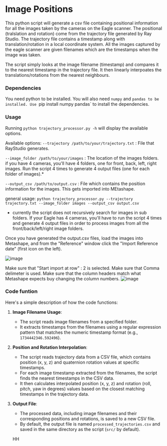 # Image Positions
This python script will generate a csv file containing positional information for all the images taken by the cameras on the Eagle scanner.
The positional (tralslation and rotation) come from the trajectory file generated by Ray Studio. 
The trajectory file contains a timestamp along with translation/rotation in a local coordinate system.
All the images captured by the eagle scanner are given filenames which are the timestamps when the image was taken. 

The script simply looks at the image filename (timestamp) and compares it to the nearest timestamp in the trajectory file. It then linearly interpoates the translations/rotations from the nearest neighbours.

### Dependencies

You need python to be installed.
You will also need `numpy` and `pandas to be installed.
Use `pip install numpy pandas` to install the dependencies. 


### Usage
Running `python trajectory_processor.py -h` will display the available options.

Available options: 
`--trajectory /path/to/your/trajectory.txt` : File that RayStudio generates.

`--image_folder /path/to/your/images` : The location of the images folders. if you have 4 cameras, you'll have 4 folders, one for front, back, left, right images. Run the script 4 times to generate 4 output files (one for each folder of images).*

`--output_csv /path/to/output.csv` : File which contains the position information for the images. This gets imported into MEtashape.

general usage:
`python trajectory_processor.py --trajectory trajectory.txt --image_folder images --output_csv output.csv`


* currently the script does not recursively search for images in sub folders. If your Eagle has 4 cameras, you'll have to run the script 4 times and generate 4 output files in order to process images from all the front/back/left/right image folders.

Once you have generated the output.csv files, load the images into Metashape, and from the "Reference" window click the "Import Reference date" (first icon on the left). 

![image](https://github.com/user-attachments/assets/54afb1c8-a7b5-4568-a4ed-5d67a550c98f)


Make sure that "Start import at row" : 2 is selected.
Make sure that Comma delimeter is used.
Make sure that the column headers match what Metashape expects buy changing the column numbers.
![image](https://github.com/user-attachments/assets/af8c1f4c-d34f-4ab7-8192-54d997487cbf)


### Code funtion

Here's a simple description of how the code functions:

1. __Image Filename Usage__:

   - The script reads image filenames from a specified folder.
   - It extracts timestamps from the filenames using a regular expression pattern that matches the numeric timestamp format (e.g., `1734442346.592496`).

2. __Position and Rotation Interpolation__:

   - The script reads trajectory data from a CSV file, which contains position (x, y, z) and quaternion rotation values at specific timestamps.
   - For each image timestamp extracted from the filenames, the script finds the nearest timestamps in the CSV data.
   - It then calculates interpolated position (x, y, z) and rotation (roll, pitch, yaw in degrees) values based on the closest matching timestamps in the trajectory data.

3. __Output File__:

   - The processed data, including image filenames and their corresponding positions and rotations, is saved to a new CSV file.
   - By default, the output file is named `processed_trajectories.csv` and saved in the same directory as the script (`src/` by default).

   HH
